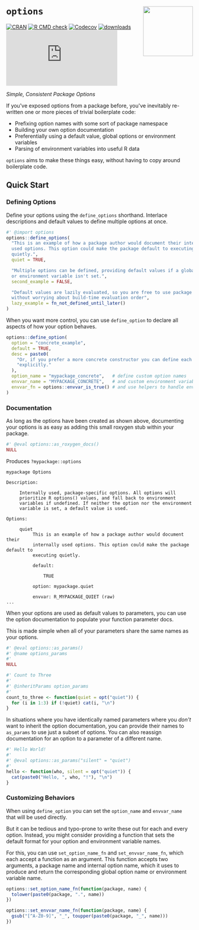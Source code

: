 # `options` <img src="https://user-images.githubusercontent.com/18220321/209406193-2bdff9aa-6236-4b10-94f8-a2eb8777e11d.png" align="right" width="134px"/>

[![CRAN](https://img.shields.io/cran/v/options.svg)](https://cran.r-project.org/package=options)
[![R CMD check](https://ci.codeberg.org/api/badges/13756/status.svg)](https://ci.codeberg.org/repos/13756)
[![Codecov](https://img.shields.io/codecov/c/github/dgkf/options/master.svg)](https://app.codecov.io/gh/dgkf/options)
[![downloads](https://cranlogs.r-pkg.org/badges/options)](https://cran.r-project.org/package=options)
[![Matrix Space](https://img.shields.io/matrix/r-pkg-options:matrix.org?logo=Matrix)](https://matrix.to/#/#r-pkg-options:matrix.org)

_Simple, Consistent Package Options_

If you've exposed options from a package before, you've inevitably re-written
one or more pieces of trivial boilerplate code:

- Prefixing option names with some sort of package namespace
- Building your own option documentation
- Preferentially using a default value, global options or environment variables
- Parsing of environment variables into useful R data

`options` aims to make these things easy, without having to copy around
boilerplate code.

## Quick Start

### Defining Options

Define your options using the `define_options` shorthand. Interlace descriptions
and default values to define multiple options at once.

```r
#' @import options
options::define_options(
  "This is an example of how a package author would document their internally
  used options. This option could make the package default to executing
  quietly.",
  quiet = TRUE,

  "Multiple options can be defined, providing default values if a global option
  or environment variable isn't set.",
  second_example = FALSE,

  "Default values are lazily evaluated, so you are free to use package functions
  without worrying about build-time evaluation order",
  lazy_example = fn_not_defined_until_later()
)
```

When you want more control, you can use `define_option` to declare all aspects
of how your option behaves. 

```r
options::define_option(
  option = "concrete_example",
  default = TRUE,
  desc = paste0(
    "Or, if you prefer a more concrete constructor you can define each option ",
    "explicitly."
  ),
  option_name = "mypackage_concrete",   # define custom option names
  envvar_name = "MYPACKAGE_CONCRETE",   # and custom environment variable names
  envvar_fn = options::envvar_is_true() # and use helpers to handle envvar parsing
)
```

### Documentation

As long as the options have been created as shown above, documenting your
options is as easy as adding this small roxygen stub within your package.

```r
#' @eval options::as_roxygen_docs()
NULL
```

Produces `?mypackage::options`

```
mypackage Options

Description:

     Internally used, package-specific options. All options will
     prioritize R options() values, and fall back to environment
     variables if undefined. If neither the option nor the environment
     variable is set, a default value is used.

Options:

     quiet
          This is an example of how a package author would document their
          internally used options. This option could make the package default to
          executing quietly.

          default:

              TRUE

          option: mypackage.quiet

          envvar: R_MYPACKAGE_QUIET (raw)
...
```

When your options are used as default values to parameters, you can use the
option documentation to populate your function parameter docs.

This is made simple when all of your parameters share the same names as your
options.

```r
#' @eval options::as_params()
#' @name options_params
#'
NULL

#' Count to Three
#'
#' @inheritParams option_params
#'
count_to_three <- function(quiet = opt("quiet")) {
  for (i in 1:3) if (!quiet) cat(i, "\n")
}
```

In situations where you have identically named parameters where you _don't_ want
to inherit the option documentation, you can provide their names to `as_params`
to use just a subset of options. You can also reassign documentation for an
option to a parameter of a different name.

```r
#' Hello World!
#'
#' @eval options::as_params("silent" = "quiet")
#'
hello <- function(who, silent = opt("quiet")) {
  cat(paste0("Hello, ", who, "!"), "\n")
}
```

### Customizing Behaviors

When using `define_option` you can set the `option_name` and `envvar_name` that
will be used directly.

But it can be tedious and typo-prone to write these out for each and every
option. Instead, you might consider providing a function that sets the default
format for your option and environment variable names.

For this, you can use `set_option_name_fn` and `set_envvar_name_fn`, which each
accept a function as an argument. This function accepts two arguments, a
package name and internal option name, which it uses to produce and return the
corresponding global option name or environment variable name.

```r
options::set_option_name_fn(function(package, name) {
  tolower(paste0(package, ".", name))
})

options::set_envvar_name_fn(function(package, name) {
  gsub("[^A-Z0-9]", "_", toupper(paste0(package, "_", name)))
})
```

